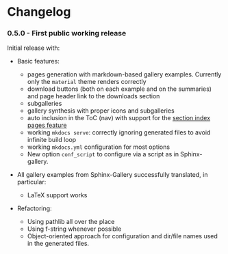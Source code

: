 # Changelog

### 0.5.0 - First public working release

Initial release with:

 - Basic features: 
   - pages generation with markdown-based gallery examples. Currently only the `material` theme renders correctly
   - download buttons (both on each example and on the summaries) and page header link to the downloads section
   - subgalleries
   - gallery synthesis with proper icons and subgalleries
   - auto inclusion in the ToC (nav) with support for the [section index pages feature](https://squidfunk.github.io/mkdocs-material/setup/setting-up-navigation/#section-index-pages)
   - working `mkdocs serve`: correctly ignoring generated files to avoid infinite build loop
   - working `mkdocs.yml` configuration for most options
   - New option `conf_script` to configure via a script as in Sphinx-gallery.

 - All gallery examples from Sphinx-Gallery successfully translated, in particular:
   - LaTeX support works

 - Refactoring:
   - Using pathlib all over the place
   - Using f-string whenever possible
   - Object-oriented approach for configuration and dir/file names used in the generated files.

